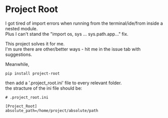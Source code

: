 # Project Root

I got tired of import errors when running from the terminal/ide/from inside a nested module.  
Plus I can't stand the "import os, sys ... sys.path.app..." fix.

This project solves it for me.  
I'm sure there are other/better ways - hit me in the issue tab with suggestions.

Meanwhile,  
```
pip install project-root
```  
then add a '.project_root.ini' file to every relevant folder.  
the stracture of the ini file should be:  
```
# .project_root.ini   

[Project_Root]   
absolute_path=/home/project/absolute/path
```
